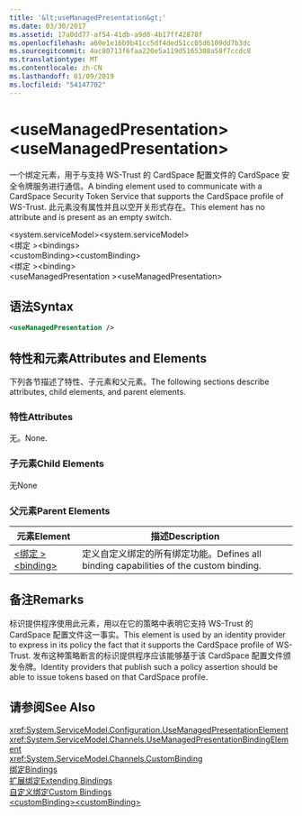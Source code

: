 ```yaml
---
title: '&lt;useManagedPresentation&gt;'
ms.date: 03/30/2017
ms.assetid: 17a0dd77-af54-41db-a9d0-4b17ff42878f
ms.openlocfilehash: a60e1e16b9b41cc5df4ded51cc05d6109dd7b3dc
ms.sourcegitcommit: 4ac80713f6faa220e5a119d5165308a58f7ccdc8
ms.translationtype: MT
ms.contentlocale: zh-CN
ms.lasthandoff: 01/09/2019
ms.locfileid: "54147702"
---
```

# <a name="ltusemanagedpresentationgt"></a><span data-ttu-id="16e9f-102">&lt;useManagedPresentation&gt;</span><span class="sxs-lookup"><span data-stu-id="16e9f-102">&lt;useManagedPresentation&gt;</span></span>
<span data-ttu-id="16e9f-103">一个绑定元素，用于与支持 WS-Trust 的 CardSpace 配置文件的 CardSpace 安全令牌服务进行通信。</span><span class="sxs-lookup"><span data-stu-id="16e9f-103">A binding element used to communicate with a CardSpace Security Token Service that supports the CardSpace profile of WS-Trust.</span></span> <span data-ttu-id="16e9f-104">此元素没有属性并且以空开关形式存在。</span><span class="sxs-lookup"><span data-stu-id="16e9f-104">This element has no attribute and is present as an empty switch.</span></span>  
  
 <span data-ttu-id="16e9f-105">\<system.serviceModel></span><span class="sxs-lookup"><span data-stu-id="16e9f-105">\<system.serviceModel></span></span>  
<span data-ttu-id="16e9f-106">\<绑定 ></span><span class="sxs-lookup"><span data-stu-id="16e9f-106">\<bindings></span></span>  
<span data-ttu-id="16e9f-107">\<customBinding></span><span class="sxs-lookup"><span data-stu-id="16e9f-107">\<customBinding></span></span>  
<span data-ttu-id="16e9f-108">\<绑定 ></span><span class="sxs-lookup"><span data-stu-id="16e9f-108">\<binding></span></span>  
<span data-ttu-id="16e9f-109">\<useManagedPresentation ></span><span class="sxs-lookup"><span data-stu-id="16e9f-109">\<useManagedPresentation></span></span>  
  
## <a name="syntax"></a><span data-ttu-id="16e9f-110">语法</span><span class="sxs-lookup"><span data-stu-id="16e9f-110">Syntax</span></span>  
  
```xml  
<useManagedPresentation />
```  
  
## <a name="attributes-and-elements"></a><span data-ttu-id="16e9f-111">特性和元素</span><span class="sxs-lookup"><span data-stu-id="16e9f-111">Attributes and Elements</span></span>  
 <span data-ttu-id="16e9f-112">下列各节描述了特性、子元素和父元素。</span><span class="sxs-lookup"><span data-stu-id="16e9f-112">The following sections describe attributes, child elements, and parent elements.</span></span>  
  
### <a name="attributes"></a><span data-ttu-id="16e9f-113">特性</span><span class="sxs-lookup"><span data-stu-id="16e9f-113">Attributes</span></span>  
 <span data-ttu-id="16e9f-114">无。</span><span class="sxs-lookup"><span data-stu-id="16e9f-114">None.</span></span>  
  
### <a name="child-elements"></a><span data-ttu-id="16e9f-115">子元素</span><span class="sxs-lookup"><span data-stu-id="16e9f-115">Child Elements</span></span>  
 <span data-ttu-id="16e9f-116">无</span><span class="sxs-lookup"><span data-stu-id="16e9f-116">None</span></span>  
  
### <a name="parent-elements"></a><span data-ttu-id="16e9f-117">父元素</span><span class="sxs-lookup"><span data-stu-id="16e9f-117">Parent Elements</span></span>  
  
|<span data-ttu-id="16e9f-118">元素</span><span class="sxs-lookup"><span data-stu-id="16e9f-118">Element</span></span>|<span data-ttu-id="16e9f-119">描述</span><span class="sxs-lookup"><span data-stu-id="16e9f-119">Description</span></span>|  
|-------------|-----------------|  
|[<span data-ttu-id="16e9f-120">\<绑定 ></span><span class="sxs-lookup"><span data-stu-id="16e9f-120">\<binding></span></span>](../../../../../docs/framework/misc/binding.md)|<span data-ttu-id="16e9f-121">定义自定义绑定的所有绑定功能。</span><span class="sxs-lookup"><span data-stu-id="16e9f-121">Defines all binding capabilities of the custom binding.</span></span>|  
  
## <a name="remarks"></a><span data-ttu-id="16e9f-122">备注</span><span class="sxs-lookup"><span data-stu-id="16e9f-122">Remarks</span></span>  
 <span data-ttu-id="16e9f-123">标识提供程序使用此元素，用以在它的策略中表明它支持 WS-Trust 的 CardSpace 配置文件这一事实。</span><span class="sxs-lookup"><span data-stu-id="16e9f-123">This element is used by an identity provider to express in its policy the fact that it supports the CardSpace profile of WS-Trust.</span></span> <span data-ttu-id="16e9f-124">发布这种策略断言的标识提供程序应该能够基于该 CardSpace 配置文件颁发令牌。</span><span class="sxs-lookup"><span data-stu-id="16e9f-124">Identity providers that publish such a policy assertion should be able to issue tokens based on that CardSpace profile.</span></span>  
  
## <a name="see-also"></a><span data-ttu-id="16e9f-125">请参阅</span><span class="sxs-lookup"><span data-stu-id="16e9f-125">See Also</span></span>  
 <xref:System.ServiceModel.Configuration.UseManagedPresentationElement>  
 <xref:System.ServiceModel.Channels.UseManagedPresentationBindingElement>  
 <xref:System.ServiceModel.Channels.CustomBinding>  
 [<span data-ttu-id="16e9f-126">绑定</span><span class="sxs-lookup"><span data-stu-id="16e9f-126">Bindings</span></span>](../../../../../docs/framework/wcf/bindings.md)  
 [<span data-ttu-id="16e9f-127">扩展绑定</span><span class="sxs-lookup"><span data-stu-id="16e9f-127">Extending Bindings</span></span>](../../../../../docs/framework/wcf/extending/extending-bindings.md)  
 [<span data-ttu-id="16e9f-128">自定义绑定</span><span class="sxs-lookup"><span data-stu-id="16e9f-128">Custom Bindings</span></span>](../../../../../docs/framework/wcf/extending/custom-bindings.md)  
 [<span data-ttu-id="16e9f-129">\<customBinding></span><span class="sxs-lookup"><span data-stu-id="16e9f-129">\<customBinding></span></span>](../../../../../docs/framework/configure-apps/file-schema/wcf/custombinding.md)
